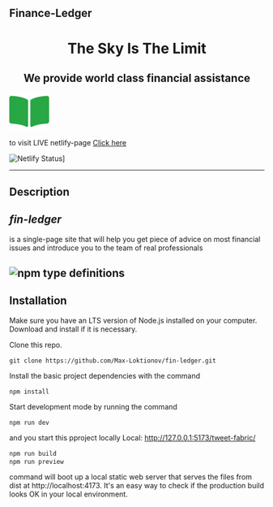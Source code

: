 ## Finance-Ledger

<h1 align="center" > The Sky Is The Limit</h1>
<h2    align="center"   >We provide world class financial assistance</h2>

![](src/assets/fa-solid_book-open.svg)

to visit LIVE netlify-page [Click here](https://stalwart-bombolone-1f2eb4.netlify.app/)

![Netlify Status](https://api.netlify.com/api/v1/badges/eb4cff8d-d17a-4af9-9203-67887b8d8be8/deploy-status)]

<!-- https://img.shields.io/netlify/eb4cff8d-d17a-4af9-9203-67887b8d8be8?color=green -->

---

## Description

## **_fin-ledger_**

is a single-page site that will help you get piece of advice on most financial issues and introduce you to the team of real professionals

## <img alt="npm type definitions" src="https://img.shields.io/badge/dependencies-react-green">

## Installation

Make sure you have an LTS version of Node.js installed on your computer. Download and install if it is necessary.

Clone this repo.

```
git clone https://github.com/Max-Loktionov/fin-ledger.git
```

Install the basic project dependencies with the command

```
npm install
```

Start development mode by running the command

```
npm run dev
```

and you start this pproject locally
Local: http://127.0.0.1:5173/tweet-fabric/

```
npm run build
npm run preview
```

command will boot up a local static web server that serves the files from dist at
http://localhost:4173. It's an easy way to check if the production build looks OK in your local environment.
